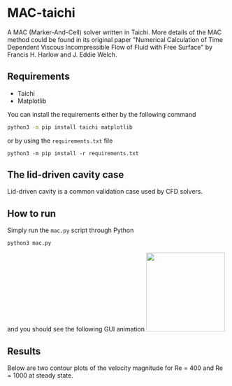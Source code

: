 # MAC-taichi
A MAC (Marker-And-Cell) solver written in Taichi. More details of the MAC method could be found in its original
paper "Numerical Calculation of Time Dependent Viscous Incompressible Flow of Fluid with Free Surface" by Francis H. Harlow and J. Eddie Welch. 

## Requirements
- Taichi
- Matplotlib

You can install the requirements either by the following command
```bash
python3 -m pip install taichi matplotlib
```
or by using the `requirements.txt` file
```
python3 -m pip install -r requirements.txt
```

## The lid-driven cavity case
Lid-driven cavity is a common validation case used by CFD solvers.

## How to run
Simply run the `mac.py` script through Python
```bash
python3 mac.py
```
and you should see the following GUI animation
<img src="./fig/video.gif" width="180">

## Results
Below are two contour plots of the velocity magnitude for Re = 400 and Re = 1000 at steady state.
